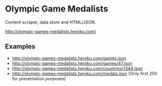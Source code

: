 # Olympic Game Medalists

Content scraper, data store and HTML/JSON.

http://olympic-games-medalists.heroku.com/

## Examples

* http://olympic-games-medalists.heroku.com/games.json
* http://olympic-games-medalists.heroku.com/games/47.json
* http://olympic-games-medalists.heroku.com/countries/1344.json
* http://olympic-games-medalists.heroku.com/medals.json (Only first 250 for presentation purposes)